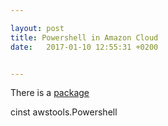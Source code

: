```yaml
---

layout: post
title: Powershell in Amazon Cloud
date:   2017-01-10 12:55:31 +0200


---
```




There is a [package](https://chocolatey.org/packages/AWSTools.Powershell) 

cinst awstools.Powershell
